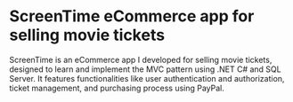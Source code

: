 # ScreenTime eCommerce app for selling movie tickets

ScreenTime is an eCommerce app I developed for selling movie tickets, designed to learn and implement the MVC pattern using .NET C# and SQL Server. 
It features functionalities like user authentication and authorization, ticket management, and purchasing process using PayPal.
